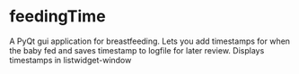 # feedingTime

A PyQt gui application for breastfeeding. Lets you add timestamps for when the baby fed and saves timestamp to logfile for later review. Displays timestamps in listwidget-window
